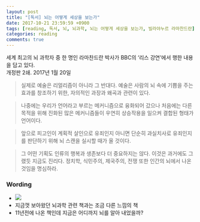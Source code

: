 ```yaml
---
layout: post
title: "[독서] 뇌는 어떻게 세상을 보는가"
date: 2017-10-21 23:59:59 +0900
tags: [reading, 독서, 뇌, 뇌과학, 뇌는 어떻게 세상을 보는가, 빌라야누르 라마찬드란]
categories: reading
comments: true
---
```

세계 최고의 뇌 과학자 중 한 명인 라마찬드란 박사가 BBC의 ‘리스 강연’에서 행한 내용을 담고 있다.  
개정판 2쇄. 2017년 1월 20일

> 실제로 예술은 리얼리즘이 아니라 그 반대다. 예술은 사람의 뇌 속에 기쁨을 주는 효과를 창조하기 위한, 자의적인 과장과 왜곡과 관련이 있다.

> 나중에는 우리가 언어라고 부르는 메커니즘으로 융화되어 갔으나 처음에는 다른 목적을 위해 진화된 많은 메커니즘들이 우연히 상승작용을 일으켜 결합된 형태가 언어이다.

> 앞으로 피고인이 계획적 살인으로 유죄인지 아니면 단순히 과실치사로 유죄인지를 판단하기 위해 뇌 스캔을 실시할 때가 올 것이다.

> 그 어떤 기획도 인류의 행복과 생존보다 더 중요하지는 않다. 이것은 과거에도 그랬듯 지금도 진리다. 정치학, 식민주의, 제국주의, 전쟁 또한 인간의 뇌에서 나온 것임을 명심하라.

### Wording
* ![](https://postfiles.pstatic.net/MjAxNzEwMThfMjA1/MDAxNTA4MjU4Mjg5MjEw.m77QpQXYQKwaI_eeK6nQqxzvSzqC0GW0W-m3QFWtRn4g.qR4qC6o9-I4fhQter8P00vEKC02Zxr6hed6JC16hLY0g.JPEG.jmy94so/23851895698_6386e2d9eb_o.jpg?type=w773)
* 지금껏 보아왔던 뇌과학 관련 책과는 조금 다른 느낌의 책
* 11년전에 나온 책인데 지금은 어디까지 뇌를 알아 내었을까?